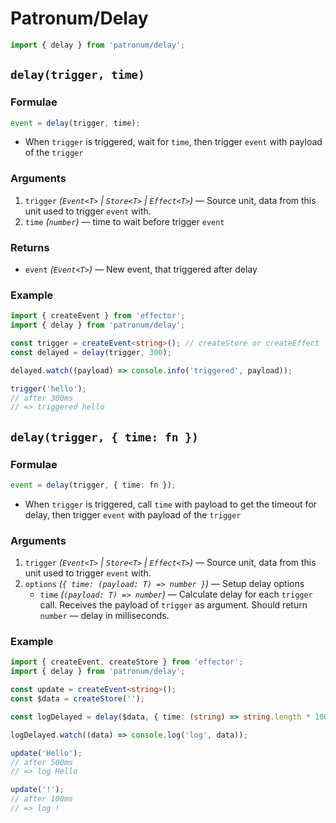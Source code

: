 # Patronum/Delay

```ts
import { delay } from 'patronum/delay';
```

## `delay(trigger, time)`

### Formulae

```ts
event = delay(trigger, time);
```

- When `trigger` is triggered, wait for `time`, then trigger `event` with payload of the `trigger`

### Arguments

1. `trigger` _(`Event<T>` | `Store<T>` | `Effect<T>`)_ — Source unit, data from this unit used to trigger `event` with.
2. `time` _(`number`)_ — time to wait before trigger `event`

### Returns

- `event` _(`Event<T>`)_ — New event, that triggered after delay

### Example

```ts
import { createEvent } from 'effector';
import { delay } from 'patronum/delay';

const trigger = createEvent<string>(); // createStore or createEffect
const delayed = delay(trigger, 300);

delayed.watch((payload) => console.info('triggered', payload));

trigger('hello');
// after 300ms
// => triggered hello
```

## `delay(trigger, { time: fn })`

### Formulae

```ts
event = delay(trigger, { time: fn });
```

- When `trigger` is triggered, call `time` with payload to get the timeout for delay, then trigger `event` with payload of the `trigger`

### Arguments

1. `trigger` _(`Event<T>` | `Store<T>` | `Effect<T>`)_ — Source unit, data from this unit used to trigger `event` with.
2. `options` _(`{ time: (payload: T) => number }`)_ — Setup delay options
   - `time` _(`(payload: T) => number`)_ — Calculate delay for each `trigger` call. Receives the payload of `trigger` as argument. Should return `number` — delay in milliseconds.

### Example

```ts
import { createEvent, createStore } from 'effector';
import { delay } from 'patronum/delay';

const update = createEvent<string>();
const $data = createStore('');

const logDelayed = delay($data, { time: (string) => string.length * 100 });

logDelayed.watch((data) => console.log('log', data));

update('Hello');
// after 500ms
// => log Hello

update('!');
// after 100ms
// => log !
```
